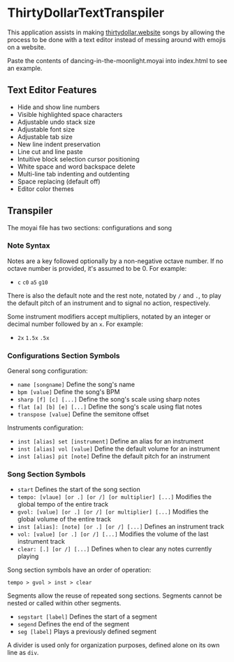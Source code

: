 # ThirtyDollarTextTranspiler

This application assists in making [thirtydollar.website](https://thirtydollar.website/) songs by allowing the process to be done with a text editor instead of messing around with emojis on a website.

Paste the contents of dancing-in-the-moonlight.moyai into index.html to see an example.

## Text Editor Features
- Hide and show line numbers
- Visible highlighted space characters
- Adjustable undo stack size
- Adjustable font size
- Adjustable tab size
- New line indent preservation
- Line cut and line paste
- Intuitive block selection cursor positioning
- White space and word backspace delete
- Multi-line tab indenting and outdenting
- Space replacing (default off)
- Editor color themes

## Transpiler
The moyai file has two sections: configurations and song

### Note Syntax
Notes are a key followed optionally by a non-negative octave number. If no octave number is provided, it's assumed to be 0. For example:
- `c` `c0` `a5` `g10`

There is also the default note and the rest note, notated by `/` and `.`, to play the default pitch of an instrument and to signal no action, respectively.

Some instrument modifiers accept multipliers, notated by an integer or decimal number followed by an `x`. For example:
- `2x` `1.5x` `.5x`

### Configurations Section Symbols
General song configuration:
- `name [songname]` Define the song's name
- `bpm [value]` Define the song's BPM
- `sharp [f] [c] [...]` Define the song's scale using sharp notes
- `flat [a] [b] [e] [...]` Define the song's scale using flat notes
- `transpose [value]` Define the semitone offset

Instruments configuration:
- `inst [alias] set [instrument]` Define an alias for an instrument
- `inst [alias] vol [value]` Define the default volume for an instrument
- `inst [alias] pit [note]` Define the default pitch for an instrument

### Song Section Symbols
- `start` Defines the start of the song section
- `tempo: [vlaue] [or .] [or /] [or multiplier] [...]` Modifies the global tempo of the entire track
- `gvol: [value] [or .] [or /] [or multiplier] [...]` Modifies the global volume of the entire track
- `inst [alias]: [note] [or .] [or /] [...]` Defines an instrument track
- `vol: [value] [or .] [or /] [...]` Modifies the volume of the last instrument track
- `clear: [.] [or /] [...]` Defines when to clear any notes currently playing

Song section symbols have an order of operation:

`tempo > gvol > inst > clear`

Segments allow the reuse of repeated song sections. Segments cannot be nested or called within other segments.
- `segstart [label]` Defines the start of a segment
- `segend` Defines the end of the segment
- `seg [label]` Plays a previously defined segment

A divider is used only for organization purposes, defined alone on its own line as `div`.

